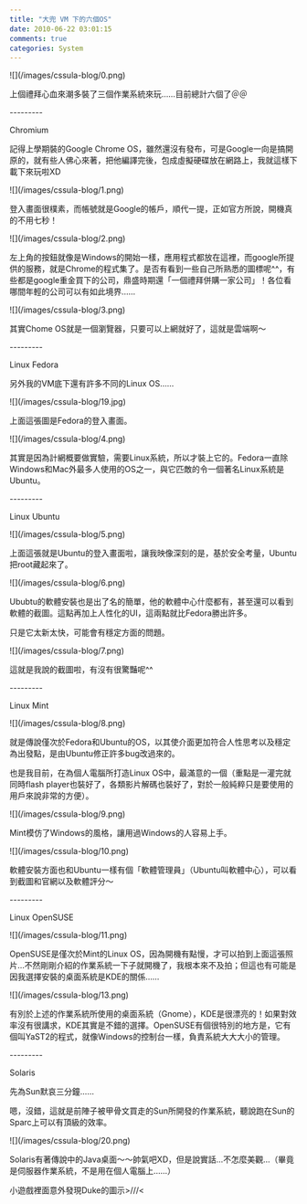 ```yaml
---
title: "大兜 VM 下的六個OS"
date: 2010-06-22 03:01:15
comments: true
categories: System
---
```


<p>![](/images/cssula-blog/0.png)</p>



<p>上個禮拜心血來潮多裝了三個作業系統來玩……目前總計六個了＠＠</p>



<p><!--more-->---------</p>



<p>Chromium</p>



<p>記得上學期裝的Google Chrome OS，雖然還沒有發布，可是Google一向是搞開原的，就有些人佛心來著，把他編譯完後，包成虛擬硬碟放在網路上，我就這樣下載下來玩啦XD</p>



<p>![](/images/cssula-blog/1.png)</p>



<p>登入畫面很樸素，而帳號就是Google的帳戶，順代一提，正如官方所說，開機真的不用七秒！</p>



<p>![](/images/cssula-blog/2.png)</p>



<p>左上角的按鈕就像是Windows的開始一樣，應用程式都放在這裡，而google所提供的服務，就是Chrome的程式集了。是否有看到一些自己所熟悉的圖標呢^^，有些都是google重金買下的公司，鼎盛時期還「一個禮拜併購一家公司」！各位看哪間年輕的公司可以有如此境界……</p>



<p>![](/images/cssula-blog/3.png)</p>



<p>其實Chome OS就是一個瀏覽器，只要可以上網就好了，這就是雲端啊～</p>



<p>---------</p>



<p>Linux Fedora</p>



<p>另外我的VM底下還有許多不同的Linux OS……</p>



<p>![](/images/cssula-blog/19.jpg)</p>



<p>上面這張圖是Fedora的登入畫面。</p>



<p>![](/images/cssula-blog/4.png)</p>



<p>其實是因為計網概要做實驗，需要Linux系統，所以才裝上它的。Fedora一直除Windows和Mac外最多人使用的OS之一，與它匹敵的令一個著名Linux系統是Ubuntu。</p>



<p>---------</p>



<p>Linux Ubuntu</p>



<p>![](/images/cssula-blog/5.png)</p>



<p>上面這張就是Ubuntu的登入畫面啦，讓我映像深刻的是，基於安全考量，Ubuntu把root藏起來了。</p>



<p>![](/images/cssula-blog/6.png)</p>



<p>Ububtu的軟體安裝也是出了名的簡單，他的軟體中心什麼都有，甚至還可以看到軟體的截圖。這點再加上人性化的UI，這兩點就比Fedora勝出許多。</p>



<p>只是它太新太快，可能會有穩定方面的問題。</p>



<p>![](/images/cssula-blog/7.png)</p>



<p>這就是我說的截圖啦，有沒有很驚豔呢^^</p>



<p>---------</p>



<p>Linux Mint</p>



<p>![](/images/cssula-blog/8.png)</p>



<p>就是傳說僅次於Fedora和Ubuntu的OS，以其使介面更加符合人性思考以及穩定為出發點，是由Ubuntu修正許多bug改過來的。</p>



<p>也是我目前，在為個人電腦所打造Linux OS中，最滿意的一個（重點是一灌完就同時flash player也裝好了，各類影片解碼也裝好了，對於一般純粹只是要使用的用戶來說非常的方便）。</p>



<p>![](/images/cssula-blog/9.png)</p>



<p>Mint模仿了Windows的風格，讓用過Windows的人容易上手。</p>



<p>![](/images/cssula-blog/10.png)</p>



<p>軟體安裝方面也和Ubuntu一樣有個「軟體管理員」（Ubuntu叫軟體中心），可以看到截圖和官網以及軟體評分～</p>



<p>---------</p>



<p>Linux OpenSUSE</p>



<p>![](/images/cssula-blog/11.png)</p>



<p>OpenSUSE是僅次於Mint的Linux OS，因為開機有點慢，才可以拍到上面這張照片…不然剛剛介紹的作業系統一下子就開機了，我根本來不及拍；但這也有可能是因我選擇安裝的桌面系統是KDE的關係……</p>



<p>![](/images/cssula-blog/13.png)</p>



<p>有別於上述的作業系統所使用的桌面系統（Gnome），KDE是很漂亮的！如果對效率沒有很講求，KDE其實是不錯的選擇。OpenSUSE有個很特別的地方是，它有個叫YaST2的程式，就像Windows的控制台一樣，負責系統大大大小的管理。</p>



<p>---------</p>



<p>Solaris</p>



<p>先為Sun默哀三分鐘……</p>



<p>嗯，沒錯，這就是前陣子被甲骨文買走的Sun所開發的作業系統，聽說跑在Sun的Sparc上可以有頂級的效率。</p>



<p>![](/images/cssula-blog/20.png)</p>



<p>Solaris有著傳說中的Java桌面～～帥氣吧XD，但是說實話…不怎麼美觀…（畢竟是伺服器作業系統，不是用在個人電腦上……）</p>



<p>小遊戲裡面意外發現Duke的圖示&gt;///&lt;</p>